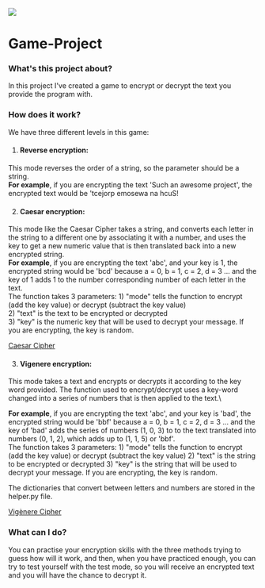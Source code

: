 ![](https://platform6.io/wp-content/uploads/2019/03/Bloc-post_Protecting-data-through-encryption.jpg)

# **Game-Project**
### What's this project about?
In this project I've created a game to encrypt or decrypt the text you provide the program with.
### How does it work?
We have three different levels in this game:
1.  #### Reverse encryption:
This mode reverses the order of a string, so the parameter should be a string.\
**For example**, if you are encrypting the text 'Such an awesome project', the encrypted text would be 'tcejorp emosewa na hcuS!

2. #### Caesar encryption:
This mode like the Caesar Cipher takes a string, and converts each letter in the string to a different one by associating it with a number, and uses the key to get a new numeric value that is then translated back into a new encrypted string.\
   **For example**, if you are encrypting the text 'abc', and your key is 1, the encrypted string would be 'bcd' because
    a = 0, b = 1, c = 2, d = 3 ... and the key of 1 adds 1 to the number corresponding number of each letter in the
    text.\
    The function takes 3 parameters:
    1) "mode" tells the function to encrypt (add the key value) or decrypt (subtract the key value)\
    2) "text" is the text to be encrypted or decrypted\
    3) "key" is the numeric key that will be used to decrypt your message.  If you are encrypting, the key is
            random.

[Caesar Cipher](https://en.wikipedia.org/wiki/Caesar_cipher)

3. #### Vigenere encryption:
This mode takes a text and encrypts or decrypts it according to the key word provided. The
    function used to encrypt/decrypt
    uses a key-word changed into a series of numbers that is then applied to the text.\
    

**For example**, if you are encrypting the text 'abc', and your key is 'bad', the encrypted string would be 'bbf'
    because a = 0, b = 1, c = 2, d = 3 ... and the key of 'bad' adds the series of numbers (1, 0, 3) to  to the text
    translated into numbers (0, 1, 2), which adds up to (1, 1, 5) or 'bbf'.\
    The function takes 3 parameters:
    1) "mode" tells the function to encrypt (add the key value) or decrypt (subtract the key value)
    2) "text" is the string to be encrypted or decrypted
    3) "key" is the string that will be used to decrypt your message.  If you are encrypting, the key is random.
    
The dictionaries that convert between letters and numbers are stored in the helper.py file.

[Vigènere Cipher](https://en.wikipedia.org/wiki/Vigenère_cipher)

### What can I do?
You can practise your encryption skills with the three methods trying to guess how will it work, and then, when you have practiced enough, you can try to test yourself with the test mode, so you will receive an encrypted text and you will have the chance to decrypt it.
